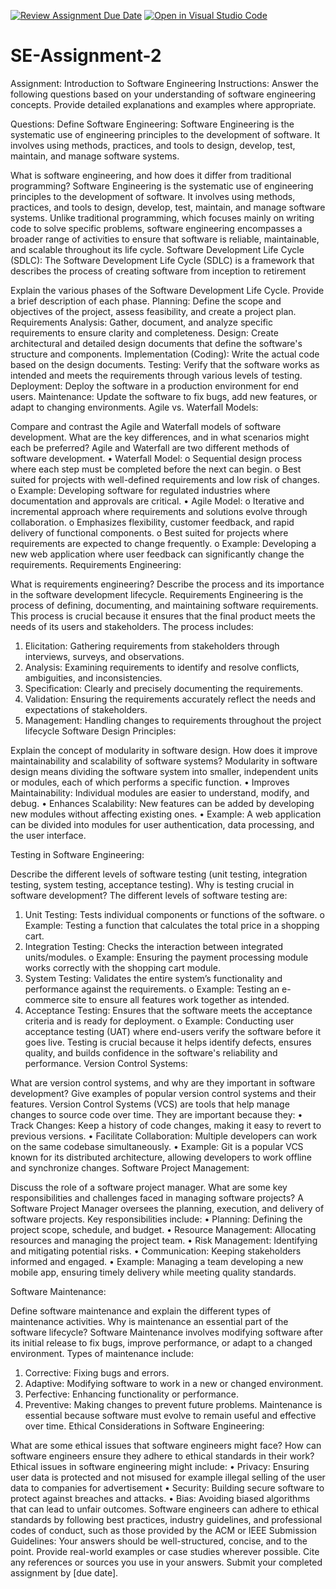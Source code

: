 [![Review Assignment Due Date](https://classroom.github.com/assets/deadline-readme-button-24ddc0f5d75046c5622901739e7c5dd533143b0c8e959d652212380cedb1ea36.svg)](https://classroom.github.com/a/-ucQIGTc)
[![Open in Visual Studio Code](https://classroom.github.com/assets/open-in-vscode-718a45dd9cf7e7f842a935f5ebbe5719a5e09af4491e668f4dbf3b35d5cca122.svg)](https://classroom.github.com/online_ide?assignment_repo_id=15236017&assignment_repo_type=AssignmentRepo)
# SE-Assignment-2
Assignment: Introduction to Software Engineering
Instructions:
Answer the following questions based on your understanding of software engineering concepts. Provide detailed explanations and examples where appropriate.

Questions:
Define Software Engineering: 
Software Engineering is the systematic use of engineering principles to the development of software. It involves using methods, practices, and tools to design, develop, test, maintain, and 
manage software systems.

What is software engineering, and how does it differ from traditional programming?
Software Engineering is the systematic use of engineering principles to the development of 
software. It involves using methods, practices, and tools to design, develop, test, maintain, and 
manage software systems. Unlike traditional programming, which focuses mainly on writing 
code to solve specific problems, software engineering encompasses a broader range of activities 
to ensure that software is reliable, maintainable, and scalable throughout its life cycle.
Software Development Life Cycle (SDLC):
The Software Development Life Cycle (SDLC) is a framework that describes the process of 
creating software from inception to retirement

Explain the various phases of the Software Development Life Cycle. Provide a brief description of each phase.
Planning: Define the scope and objectives of the project, assess feasibility, and create a project 
plan.
Requirements Analysis: Gather, document, and analyze specific requirements to ensure clarity 
and completeness.
Design: Create architectural and detailed design documents that define the software's structure 
and components.
Implementation (Coding): Write the actual code based on the design documents.
Testing: Verify that the software works as intended and meets the requirements through various
levels of testing.
Deployment: Deploy the software in a production environment for end users.
Maintenance: Update the software to fix bugs, add new features, or adapt to changing 
environments.
Agile vs. Waterfall Models:

Compare and contrast the Agile and Waterfall models of software development. What are the key differences, and in what scenarios might each be preferred?
Agile and Waterfall are two different methods of software development.
• Waterfall Model:
o Sequential design process where each step must be completed before the next can begin.
o Best suited for projects with well-defined requirements and low risk of changes.
o Example: Developing software for regulated industries where documentation and 
approvals are critical.
• Agile Model:
o Iterative and incremental approach where requirements and solutions evolve through 
collaboration.
o Emphasizes flexibility, customer feedback, and rapid delivery of functional components.
o Best suited for projects where requirements are expected to change frequently.
o Example: Developing a new web application where user feedback can significantly 
change the requirements.
Requirements Engineering:

What is requirements engineering? Describe the process and its importance in the software development lifecycle.
Requirements Engineering is the process of defining, documenting, and maintaining software 
requirements. This process is crucial because it ensures that the final product meets the needs of 
its users and stakeholders. The process includes:
1. Elicitation: Gathering requirements from stakeholders through interviews, surveys, and 
observations.
2. Analysis: Examining requirements to identify and resolve conflicts, ambiguities, and 
inconsistencies.
3. Specification: Clearly and precisely documenting the requirements.
4. Validation: Ensuring the requirements accurately reflect the needs and expectations of 
stakeholders.
5. Management: Handling changes to requirements throughout the project lifecycle
Software Design Principles:

Explain the concept of modularity in software design. How does it improve maintainability and scalability of software systems?
Modularity in software design means dividing the software system into smaller, independent 
units or modules, each of which performs a specific function.
• Improves Maintainability: Individual modules are easier to understand, modify, and 
debug.
• Enhances Scalability: New features can be added by developing new modules without 
affecting existing ones.
• Example: A web application can be divided into modules for user authentication, data 
processing, and the user interface.

Testing in Software Engineering:

Describe the different levels of software testing (unit testing, integration testing, system testing, acceptance testing). Why is testing crucial in software development?
The different levels of software testing are:
1. Unit Testing: Tests individual components or functions of the software.
o Example: Testing a function that calculates the total price in a shopping cart.
2. Integration Testing: Checks the interaction between integrated units/modules.
o Example: Ensuring the payment processing module works correctly with the shopping 
cart module.
3. System Testing: Validates the entire system’s functionality and performance against the 
requirements.
o Example: Testing an e-commerce site to ensure all features work together as intended.
4. Acceptance Testing: Ensures that the software meets the acceptance criteria and is ready 
for deployment.
o Example: Conducting user acceptance testing (UAT) where end-users verify the software 
before it goes live.
Testing is crucial because it helps identify defects, ensures quality, and builds confidence in the 
software's reliability and performance.
Version Control Systems:

What are version control systems, and why are they important in software development? Give examples of popular version control systems and their features.
Version Control Systems (VCS) are tools that help manage changes to source code over time. 
They are important because they:
• Track Changes: Keep a history of code changes, making it easy to revert to previous 
versions.
• Facilitate Collaboration: Multiple developers can work on the same codebase 
simultaneously.
• Example: Git is a popular VCS known for its distributed architecture, allowing 
developers to work offline and synchronize changes.
Software Project Management:

Discuss the role of a software project manager. What are some key responsibilities and challenges faced in managing software projects?
A Software Project Manager oversees the planning, execution, and delivery of software projects. 
Key responsibilities include:
• Planning: Defining the project scope, schedule, and budget.
• Resource Management: Allocating resources and managing the project team.
• Risk Management: Identifying and mitigating potential risks.
• Communication: Keeping stakeholders informed and engaged.
• Example: Managing a team developing a new mobile app, ensuring timely delivery while 
meeting quality standards.

Software Maintenance:

Define software maintenance and explain the different types of maintenance activities. Why is maintenance an essential part of the software lifecycle?
Software Maintenance involves modifying software after its initial release to fix bugs, improve 
performance, or adapt to a changed environment. Types of maintenance include:
1. Corrective: Fixing bugs and errors.
2. Adaptive: Modifying software to work in a new or changed environment.
3. Perfective: Enhancing functionality or performance.
4. Preventive: Making changes to prevent future problems.
Maintenance is essential because software must evolve to remain useful and effective over time.
Ethical Considerations in Software Engineering:

What are some ethical issues that software engineers might face? How can software engineers ensure they adhere to ethical standards in their work?
Ethical issues in software engineering might include:
• Privacy: Ensuring user data is protected and not misused for example illegal selling of the 
user data to companies for advertisement
• Security: Building secure software to protect against breaches and attacks.
• Bias: Avoiding biased algorithms that can lead to unfair outcomes.
Software engineers can adhere to ethical standards by following best practices, industry 
guidelines, and professional codes of conduct, such as those provided by the ACM or IEEE
Submission Guidelines:
Your answers should be well-structured, concise, and to the point.
Provide real-world examples or case studies wherever possible.
Cite any references or sources you use in your answers.
Submit your completed assignment by [due date].
